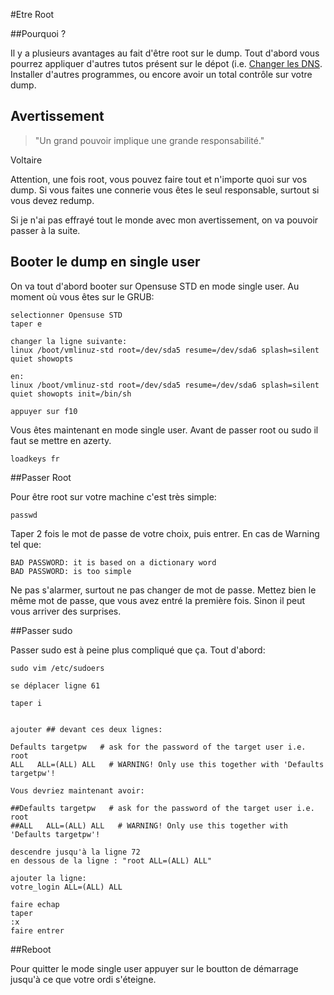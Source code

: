 #Etre Root

##Pourquoi ?

Il y a plusieurs avantages au fait d'être root sur le dump. Tout d'abord vous pourrez appliquer d'autres tutos présent sur le dépot 
(i.e. [Changer les DNS](https://github.com/Vaur/Tutos-Epitech/blob/master/change-dns.md#changer-les-dns-du-dum).
Installer d'autres programmes, ou encore avoir un total contrôle sur votre dump. 


## Avertissement

> "Un grand pouvoir implique une grande responsabilité."

Voltaire

Attention, une fois root, vous pouvez faire tout et n'importe quoi sur vos dump. Si vous faites une connerie vous êtes le seul responsable, surtout si vous devez redump.

Si je n'ai pas effrayé tout le monde avec mon avertissement, on va pouvoir passer à la suite.

## Booter le dump en single user

On va tout d'abord booter sur Opensuse STD en mode single user. Au moment où vous êtes sur le GRUB:

```
selectionner Opensuse STD
taper e

changer la ligne suivante:
linux /boot/vmlinuz-std root=/dev/sda5 resume=/dev/sda6 splash=silent quiet showopts

en:
linux /boot/vmlinuz-std root=/dev/sda5 resume=/dev/sda6 splash=silent quiet showopts init=/bin/sh

appuyer sur f10
```

Vous êtes maintenant en mode single user. Avant de passer root ou sudo il faut se mettre en azerty.

```shell
loadkeys fr
```

##Passer Root

Pour être root sur votre machine c'est très simple:

```shell
passwd
```

Taper 2 fois le mot de passe de votre choix, puis entrer.
En cas de Warning tel que:

```passwd
BAD PASSWORD: it is based on a dictionary word
BAD PASSWORD: is too simple
```

Ne pas s'alarmer, surtout ne pas changer de mot de passe. Mettez bien le même mot de passe, que vous avez entré la première fois. Sinon il peut vous arriver des surprises.

##Passer sudo

Passer sudo est à peine plus compliqué que ça.
Tout d'abord:

```shell
sudo vim /etc/sudoers
```

```
se déplacer ligne 61

taper i


ajouter ## devant ces deux lignes:

Defaults targetpw   # ask for the password of the target user i.e. root
ALL   ALL=(ALL) ALL   # WARNING! Only use this together with 'Defaults targetpw'!

Vous devriez maintenant avoir:

##Defaults targetpw   # ask for the password of the target user i.e. root
##ALL   ALL=(ALL) ALL   # WARNING! Only use this together with 'Defaults targetpw'!

descendre jusqu'à la ligne 72
en dessous de la ligne : "root ALL=(ALL) ALL" 

ajouter la ligne:
votre_login ALL=(ALL) ALL

faire echap
taper
:x
faire entrer
```

##Reboot

Pour quitter le mode single user appuyer sur le boutton de démarrage jusqu'à ce que votre ordi s'éteigne.
